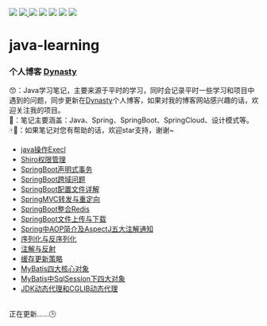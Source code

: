 <p>
	<img src="https://img.shields.io/badge/Maven-green.svg" ></img>
	<a target="_blank" href="https://www.oracle.com/technetwork/java/javase/downloads/index.html">
		<img src="https://img.shields.io/badge/JDK-1.8+-blue.svg" ></img>
	</a>
	<img src="https://img.shields.io/badge/SpringBoot-2-green.svg" ></img>
	<img src="https://img.shields.io/badge/SQL-pink.svg" ></img>
  <img src="https://img.shields.io/badge/SpringCloud-green.svg" ></img>
	<img src="https://img.shields.io/badge/Spring-red.svg" ></img>
	<img src="https://img.shields.io/badge/设计模式-purple.svg" ></img>

</p>

# java-learning

### 个人博客 [Dynasty](https://ycf-code.xyz)

😙：Java学习笔记，主要来源于平时的学习，同时会记录平时一些学习和项目中遇到的问题，同步更新在[Dynasty](https://ycf-code.xyz)个人博客，如果对我的博客网站感兴趣的话，欢迎关注我的项目。<br>
📜：笔记主要涵盖：Java、Spring、SpringBoot、SpringCloud、设计模式等。<br>
🀄💜：如果笔记对您有帮助的话，欢迎star支持，谢谢~<br>

- [java操作Execl](https://ycf-code.xyz/p/java%E6%93%8D%E4%BD%9Cexecl/)
- [Shiro权限管理](https://ycf-code.xyz/p/shiro%E6%9D%83%E9%99%90%E7%AE%A1%E7%90%86/)
- [SpringBoot声明式事务](https://ycf-code.xyz/p/springboot%E5%A3%B0%E6%98%8E%E5%BC%8F%E4%BA%8B%E5%8A%A1/)
- [SpringBoot跨域问题](https://ycf-code.xyz/p/springboot%E8%B7%A8%E5%9F%9F%E9%97%AE%E9%A2%98/)
- [SpringBoot配置文件详解](https://ycf-code.xyz/p/springboot%E9%85%8D%E7%BD%AE%E6%96%87%E4%BB%B6%E8%AF%A6%E8%A7%A3/)
- [SpringMVC转发与重定向](https://ycf-code.xyz/p/spring-mvc-%E9%87%8D%E5%AE%9A%E5%90%91%E5%92%8C%E8%BD%AC%E5%8F%91/)
- [SpringBoot整合Redis](https://ycf-code.xyz/p/springboot%E6%95%B4%E5%90%88redis/)
- [SpringBoot文件上传与下载](https://ycf-code.xyz/p/springboot%E6%96%87%E4%BB%B6%E4%B8%8A%E4%BC%A0%E4%B8%8E%E4%B8%8B%E8%BD%BD/)
- [Spring中AOP简介及AspectJ五大注解通知](https://ycf-code.xyz/p/spring%E4%B8%ADaop%E7%AE%80%E4%BB%8B%E5%8F%8Aaspectj%E4%BA%94%E5%A4%A7%E9%80%9A%E7%9F%A5%E6%B3%A8%E8%A7%A3/)
- [序列化与反序列化](https://ycf-code.xyz/p/%E5%BA%8F%E5%88%97%E5%8C%96%E4%B8%8E%E5%8F%8D%E5%BA%8F%E5%88%97%E5%8C%96/)
- [注解与反射](https://ycf-code.xyz/p/%E6%B3%A8%E8%A7%A3%E4%B8%8E%E5%8F%8D%E5%B0%84/)
- [缓存更新策略](https://ycf-code.xyz/p/%E7%BC%93%E5%AD%98%E6%9B%B4%E6%96%B0%E7%AD%96%E7%95%A5/)
- [MyBatis四大核心对象](https://ycf-code.xyz/p/mybatis4大核心对象/)
- [MyBatis中SqlSession下四大对象](https://ycf-code.xyz/p/mybatis%E4%B8%ADsqlsession%E4%B8%8B%E5%9B%9B%E5%A4%A7%E5%AF%B9%E8%B1%A1/)
- [JDK动态代理和CGLIB动态代理](https://ycf-code.xyz/p/jdk%E5%8A%A8%E6%80%81%E4%BB%A3%E7%90%86%E5%92%8Ccglib%E5%8A%A8%E6%80%81%E4%BB%A3%E7%90%86/)

<br>正在更新......🕒

